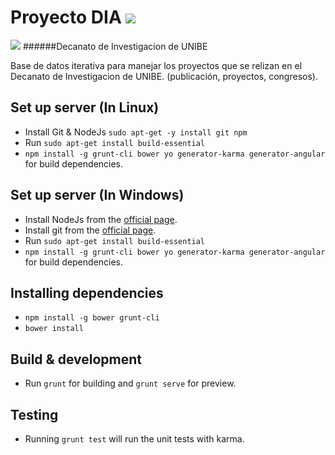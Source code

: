 # Proyecto DIA ![](https://magnum.travis-ci.com/ranfis/admin-dia.svg?token=qwtzsfqnqvCJ89YFHpgz)
![](https://encrypted-tbn0.gstatic.com/images?q=tbn:ANd9GcSlCwI0dqehYdxrT3qF63PABnvQguLN2_sFBmADaNg0222cpEdX)
######Decanato de  Investigacion de UNIBE

Base de datos iterativa para manejar los proyectos que se relizan en el Decanato de  Investigacion de UNIBE. (publicación, proyectos, congresos).


## Set up server (In Linux)
* Install Git & NodeJs `sudo apt-get -y install git npm`
* Run `sudo apt-get install build-essential`
* `npm install -g grunt-cli bower yo generator-karma generator-angular` for build dependencies.

## Set up server (In Windows)
* Install NodeJs from the [official page](https://nodejs.org/en/download/).
* Install git from the [official page](https://git-scm.com/download/win).
* Run `sudo apt-get install build-essential`
* `npm install -g grunt-cli bower yo generator-karma generator-angular` for build dependencies.

## Installing dependencies
* `npm install -g bower grunt-cli`
* `bower install`

## Build & development

* Run `grunt` for building and `grunt serve` for preview.

## Testing

* Running `grunt test` will run the unit tests with karma.
